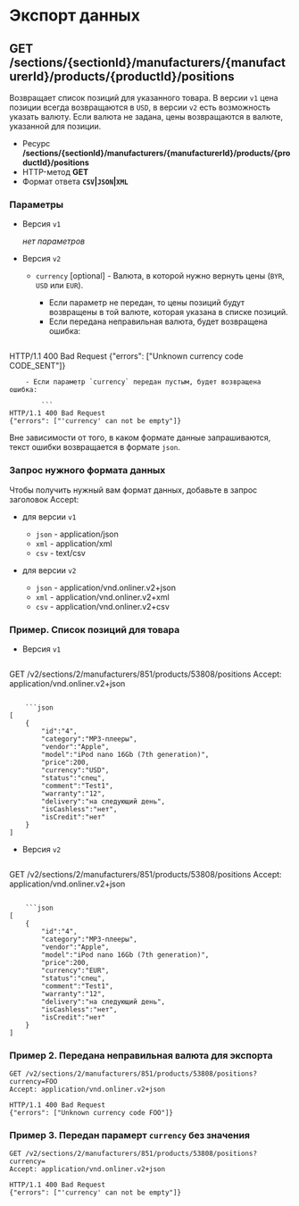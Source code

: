 # Экспорт данных

## GET /sections/{sectionId}/manufacturers/{manufacturerId}/products/{productId}/positions

Возвращает список позиций для указанного товара. В версии `v1` цена позиции всегда возвращаются в `USD`,
в версии `v2` есть возможность указать валюту. Если валюта не задана, цены возвращаются в валюте, указанной для позиции.

- Ресурс **/sections/{sectionId}/manufacturers/{manufacturerId}/products/{productId}/positions**
- HTTP-метод **GET**
- Формат ответа **`CSV`|`JSON`|`XML`**

### Параметры

- Версия `v1`

    *нет параметров*

- Версия `v2`

    -   `currency` [optional] - Валюта, в которой нужно вернуть цены (`BYR`, `USD` или `EUR`).
        - Если параметр не передан, то цены позиций будут возвращены в той валюте, которая указана в списке позиций.
        - Если передана неправильная валюта, будет возвращена ошибка:

        ```
HTTP/1.1 400 Bad Request
{"errors": ["Unknown currency code CODE_SENT"]}
```
    - Если параметр `currency` передан пустым, будет возвращена ошибка:

        ```
HTTP/1.1 400 Bad Request
{"errors": ["'currency' can not be empty"]}
```

Вне зависимости от того, в каком формате данные запрашиваются, текст ошибки возвращается в формате `json`.

### Запрос нужного формата данных

Чтобы получить нужный вам формат данных, добавьте в запрос заголовок Accept:

- для версии `v1`

    - `json` - application/json
    - `xml` - application/xml
    - `csv` - text/csv

- для версии `v2`

    - `json` - application/vnd.onliner.v2+json
    - `xml` - application/vnd.onliner.v2+xml
    - `csv` - application/vnd.onliner.v2+csv

### Пример. Список позиций для товара

- Версия `v1`

    ```
GET /v2/sections/2/manufacturers/851/products/53808/positions
Accept: application/vnd.onliner.v2+json
```

    ```json
[
    {
        "id":"4",
        "category":"MP3-плееры",
        "vendor":"Apple",
        "model":"iPod nano 16Gb (7th generation)",
        "price":200,
        "currency":"USD",
        "status":"спец",
        "comment":"Test1",
        "warranty":"12",
        "delivery":"на следующий день",
        "isCashless":"нет",
        "isCredit":"нет"
    }
]
```

- Версия `v2`

    ```
GET /v2/sections/2/manufacturers/851/products/53808/positions
Accept: application/vnd.onliner.v2+json
```

    ```json
[
    {
        "id":"4",
        "category":"MP3-плееры",
        "vendor":"Apple",
        "model":"iPod nano 16Gb (7th generation)",
        "price":200,
        "currency":"EUR",
        "status":"спец",
        "comment":"Test1",
        "warranty":"12",
        "delivery":"на следующий день",
        "isCashless":"нет",
        "isCredit":"нет"
    }
]
```

### Пример 2. Передана неправильная валюта для экспорта
```
GET /v2/sections/2/manufacturers/851/products/53808/positions?currency=FOO
Accept: application/vnd.onliner.v2+json
```
```
HTTP/1.1 400 Bad Request
{"errors": ["Unknown currency code FOO"]}
```

### Пример 3. Передан парамерт `currency` без значения
```
GET /v2/sections/2/manufacturers/851/products/53808/positions?currency=
Accept: application/vnd.onliner.v2+json
```
```
HTTP/1.1 400 Bad Request
{"errors": ["'currency' can not be empty"]}
```
